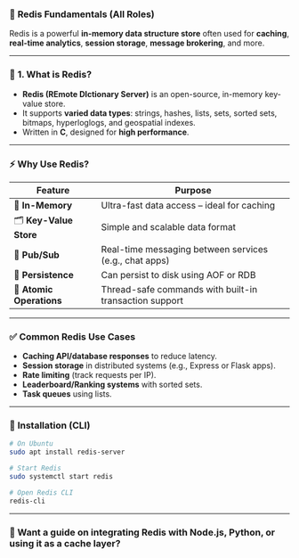 ### 🧠 **Redis Fundamentals (All Roles)**

Redis is a powerful **in-memory data structure store** often used for **caching**, **real-time analytics**, **session storage**, **message brokering**, and more.

---

### 🚀 **1. What is Redis?**

* **Redis (REmote DIctionary Server)** is an open-source, in-memory key-value store.
* It supports **varied data types**: strings, hashes, lists, sets, sorted sets, bitmaps, hyperloglogs, and geospatial indexes.
* Written in **C**, designed for **high performance**.

---

### ⚡️ **Why Use Redis?**

| Feature                  | Purpose                                                |
| ------------------------ | ------------------------------------------------------ |
| 🧠 **In-Memory**         | Ultra-fast data access – ideal for caching             |
| 🗂️ **Key-Value Store**  | Simple and scalable data format                        |
| 🔁 **Pub/Sub**           | Real-time messaging between services (e.g., chat apps) |
| 💾 **Persistence**       | Can persist to disk using AOF or RDB                   |
| 🔐 **Atomic Operations** | Thread-safe commands with built-in transaction support |

---

### ✅ **Common Redis Use Cases**

* **Caching API/database responses** to reduce latency.
* **Session storage** in distributed systems (e.g., Express or Flask apps).
* **Rate limiting** (track requests per IP).
* **Leaderboard/Ranking systems** with sorted sets.
* **Task queues** using lists.

---

### 🔧 **Installation (CLI)**

```bash
# On Ubuntu
sudo apt install redis-server

# Start Redis
sudo systemctl start redis

# Open Redis CLI
redis-cli
```

---

### 💬 Want a guide on integrating Redis with Node.js, Python, or using it as a cache layer?
